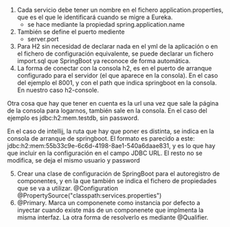 1. Cada servicio debe tener un nombre en el fichero application.properties, que es el que le identificará cuando se migre a Eureka. 
   * se hace mediante la propiedad spring.application.name
2. También se define el puerto mediente
   * server.port
3. Para H2 sin necesidad de declarar nada en el yml de la aplicación o en el fichero de configuración equivalente, se puede declarar un fichero import.sql que SpringBoot ya reconoce de forma automática.
4. La forma de conectar con la consola h2, es en el puerto de arranque configurado para el servidor (el que aparece en la consola). En el caso del ejemplo el 8001, y con el path que indica springboot en la consola. En nuestro caso h2-console.

Otra cosa que hay que tener en cuenta es la url una vez que sale la página de la consola para logarnos, también sale en la consola. En el caso del ejemplo es jdbc:h2:mem.testdb, sin password.

En el caso de intellij, la ruta que hay que poner es distinta, se indica en la consola de arranque de springboot. El formato es parecido a este: jdbc:h2:mem:55b33c9e-6c6d-4198-8ae1-540a6daae831, y es lo que hay que incluir en la configuración en el campo JDBC URL. El resto no se modifica, se deja el mismo usuario y password

5. Crear una clase de configuración de SpringBoot para el autoregistro de componentes, y en la que también se indica el fichero de propiedades que se va a utilizar.
   @Configuration
   @PropertySource("classpath:services.properties")
6. @Primary. Marca un componenete como instancia por defecto a inyectar cuando existe más de un componenete que implmenta la misma interfaz. La otra forma de resolverlo es mediante @Qualifier.